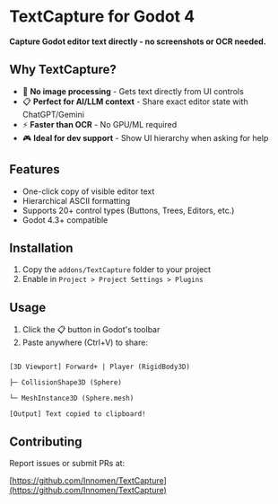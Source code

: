 # TextCapture for Godot 4

**Capture Godot editor text directly - no screenshots or OCR needed.**

## Why TextCapture?
- 🚫 **No image processing** - Gets text directly from UI controls
- 📋 **Perfect for AI/LLM context** - Share exact editor state with ChatGPT/Gemini
- ⚡ **Faster than OCR** - No GPU/ML required
- 🎮 **Ideal for dev support** - Show UI hierarchy when asking for help

## Features
- One-click copy of visible editor text
- Hierarchical ASCII formatting
- Supports 20+ control types (Buttons, Trees, Editors, etc.)
- Godot 4.3+ compatible

## Installation
1. Copy the `addons/TextCapture` folder to your project
2. Enable in `Project > Project Settings > Plugins`

## Usage
1. Click the 📋 button in Godot\'s toolbar
2. Paste anywhere (Ctrl+V) to share:
```text

[3D Viewport] Forward+ | Player (RigidBody3D)

├─ CollisionShape3D (Sphere)

└─ MeshInstance3D (Sphere.mesh)

[Output] Text copied to clipboard!

```
## Contributing

Report issues or submit PRs at:

[https://github.com/Innomen/TextCapture](https://github.com/Innomen/TextCapture)

